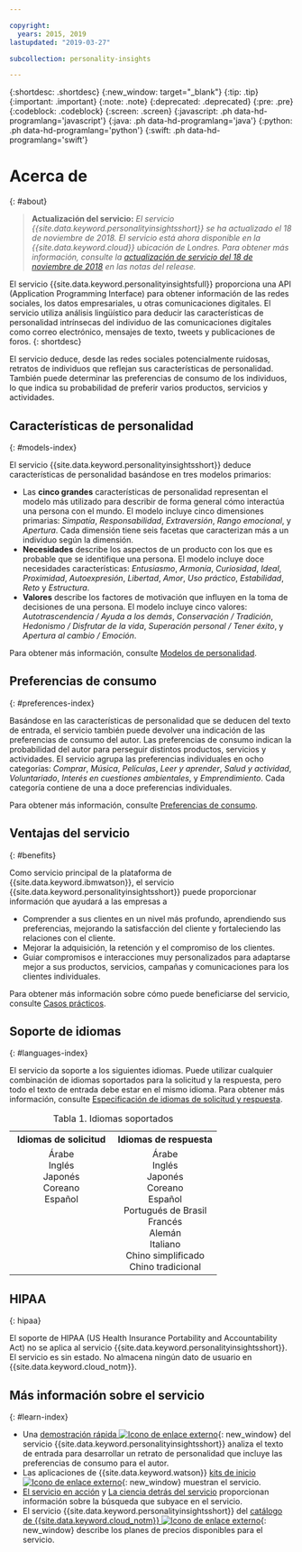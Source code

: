 ```yaml
---

copyright:
  years: 2015, 2019
lastupdated: "2019-03-27"

subcollection: personality-insights

---
```


{:shortdesc: .shortdesc}
{:new_window: target="_blank"}
{:tip: .tip}
{:important: .important}
{:note: .note}
{:deprecated: .deprecated}
{:pre: .pre}
{:codeblock: .codeblock}
{:screen: .screen}
{:javascript: .ph data-hd-programlang='javascript'}
{:java: .ph data-hd-programlang='java'}
{:python: .ph data-hd-programlang='python'}
{:swift: .ph data-hd-programlang='swift'}

# Acerca de
{: #about}

> **Actualización del servicio:** *El servicio {{site.data.keyword.personalityinsightsshort}} se ha actualizado el 18 de noviembre de 2018. El servicio está ahora disponible en la {{site.data.keyword.cloud}} ubicación de Londres. Para obtener más información, consulte la [actualización de servicio del 18 de noviembre de 2018](/docs/services/personality-insights?topic=personality-insights-release-notes#November2018b) en las notas del release.*

El servicio {{site.data.keyword.personalityinsightsfull}} proporciona una API (Application Programming Interface) para obtener información de las redes sociales, los datos empresariales, u otras comunicaciones digitales. El servicio utiliza análisis lingüístico para deducir las características de personalidad intrínsecas del individuo de las comunicaciones digitales como correo electrónico, mensajes de texto, tweets y publicaciones de foros.
{: shortdesc}

El servicio deduce, desde las redes sociales potencialmente ruidosas, retratos de individuos que reflejan sus características de personalidad. También puede determinar las preferencias de consumo de los individuos, lo que indica su probabilidad de preferir varios productos, servicios y actividades.

## Características de personalidad
{: #models-index}

El servicio {{site.data.keyword.personalityinsightsshort}} deduce características de personalidad basándose en tres modelos primarios:

-   Las **cinco grandes** características de personalidad representan el modelo más utilizado para describir de forma general cómo interactúa una persona con el mundo. El modelo incluye cinco dimensiones primarias: *Simpatía*, *Responsabilidad*, *Extraversión*, *Rango emocional*, y *Apertura*. Cada dimensión tiene seis facetas que caracterizan más a un individuo según la dimensión.
-   **Necesidades** describe los aspectos de un producto con los que es probable que se identifique una persona. El modelo incluye doce necesidades características: *Entusiasmo*, *Armonía*, *Curiosidad*, *Ideal*, *Proximidad*, *Autoexpresión*, *Libertad*, *Amor*, *Uso práctico*, *Estabilidad*, *Reto* y *Estructura*.
-   **Valores** describe los factores de motivación que influyen en la toma de decisiones de una persona. El modelo incluye cinco valores: *Autotrascendencia / Ayuda a los demás*, *Conservación / Tradición*, *Hedonismo / Disfrutar de la vida*, *Superación personal / Tener éxito*, y *Apertura al cambio / Emoción*.

Para obtener más información, consulte [Modelos de personalidad](/docs/services/personality-insights?topic=personality-insights-models).

## Preferencias de consumo
{: #preferences-index}

Basándose en las características de personalidad que se deducen del texto de entrada, el servicio también puede devolver una indicación de las preferencias de consumo del autor. Las preferencias de consumo indican la probabilidad del autor para perseguir distintos productos, servicios y actividades. El servicio agrupa las preferencias individuales en ocho categorías: *Comprar*, *Música*, *Películas*, *Leer y aprender*, *Salud y actividad*, *Voluntariado*, *Interés en cuestiones ambientales*, y *Emprendimiento*. Cada categoría contiene de una a doce preferencias individuales.

Para obtener más información, consulte [Preferencias de consumo](/docs/services/personality-insights?topic=personality-insights-preferences).

## Ventajas del servicio
{: #benefits}

Como servicio principal de la plataforma de {{site.data.keyword.ibmwatson}}, el servicio {{site.data.keyword.personalityinsightsshort}} puede proporcionar información que ayudará a las empresas a

-   Comprender a sus clientes en un nivel más profundo, aprendiendo sus preferencias, mejorando la satisfacción del cliente y fortaleciendo las relaciones con el cliente.
-   Mejorar la adquisición, la retención y el compromiso de los clientes.
-   Guiar compromisos e interacciones muy personalizados para adaptarse mejor a sus productos, servicios, campañas y comunicaciones para los clientes individuales.

Para obtener más información sobre cómo puede beneficiarse del servicio, consulte [Casos prácticos](/docs/services/personality-insights?topic=personality-insights-usecases).

## Soporte de idiomas
{: #languages-index}

El servicio da soporte a los siguientes idiomas. Puede utilizar cualquier combinación de idiomas soportados para la solicitud y la respuesta, pero todo el texto de entrada debe estar en el mismo idioma. Para obtener más información, consulte [Especificación de idiomas de solicitud y respuesta](/docs/services/personality-insights?topic=personality-insights-input#languages-input).

<table style="width:75%">
  <caption>Tabla 1. Idiomas soportados</caption>
  <tr>
    <th style="width:50%; text-align:center">
      Idiomas de solicitud
    </th>
    <th style="width:50%; text-align:center">
      Idiomas de respuesta
    </th>
  </tr>
  <tr>
    <td style="text-align:center; vertical-align:top">
      Árabe<br/>
      Inglés<br/>
      Japonés<br/>
      Coreano<br/>
      Español
    </td>
    <td style="text-align:center; vertical-align:top">
      Árabe<br/>
      Inglés<br/>
      Japonés<br/>
      Coreano<br/>
      Español<br/>
      Portugués de Brasil<br/>
      Francés<br/>
      Alemán<br/>
      Italiano<br/>
      Chino simplificado<br/>
      Chino tradicional
    </td>
  </tr>
</table>

## HIPAA
{: hipaa}

El soporte de HIPAA (US Health Insurance Portability and Accountability Act) no se aplica al servicio {{site.data.keyword.personalityinsightsshort}}. El servicio es sin estado. No almacena ningún dato de usuario en {{site.data.keyword.cloud_notm}}.

## Más información sobre el servicio
{: #learn-index}

-   Una [demostración rápida ![Icono de enlace externo](../../icons/launch-glyph.svg "Icono de enlace externo")](https://personality-insights-demo.ng.bluemix.net/){: new_window} del servicio {{site.data.keyword.personalityinsightsshort}} analiza el texto de entrada para desarrollar un retrato de personalidad que incluye las preferencias de consumo para el autor.
-   Las aplicaciones de {{site.data.keyword.watson}} [kits de inicio ![Icono de enlace externo](../../icons/launch-glyph.svg "Icono de enlace externo")](http://www.ibm.com/watson/developercloud/starter-kits.html){: new_window} muestran el servicio.
-   [El servicio en acción](/docs/services/personality-insights?topic=personality-insights-applied) y [La ciencia detrás del servicio](/docs/services/personality-insights?topic=personality-insights-science) proporcionan información sobre la búsqueda que subyace en el servicio.
-   El servicio {{site.data.keyword.personalityinsightsshort}} del [catálogo de {{site.data.keyword.cloud_notm}} ![Icono de enlace externo](../../icons/launch-glyph.svg "Icono de enlace externo")](https://{DomainName}/catalog/services/personality-insights/){: new_window} describe los planes de precios disponibles para el servicio.
